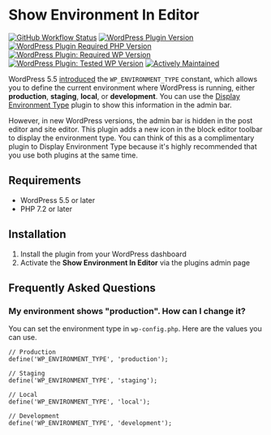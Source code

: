# Show Environment In Editor

[![GitHub Workflow Status](https://img.shields.io/github/actions/workflow/status/joppuyo/show-environment-in-editor/build.yml?branch=main&logo=github)](https://github.com/joppuyo/show-environment-in-editor/actions?query=workflow%3ABuild)
[![WordPress Plugin Version](https://img.shields.io/wordpress/plugin/v/show-environment-in-editor?logo=wordpress)](https://wordpress.org/plugins/show-environment-in-editor/)
[![WordPress Plugin Required PHP Version](https://img.shields.io/wordpress/plugin/required-php/show-environment-in-editor)](https://wordpress.org/plugins/show-environment-in-editor/)
[![WordPress Plugin: Required WP Version](https://img.shields.io/wordpress/plugin/wp-version/show-environment-in-editor?label=required&logo=wordpress)](https://wordpress.org/plugins/show-environment-in-editor/)
[![WordPress Plugin: Tested WP Version](https://img.shields.io/badge/dynamic/json?label=tested&logo=wordpress&prefix=v&color=green&query=%24.tested&url=https%3A%2F%2Fapi.wordpress.org%2Fplugins%2Finfo%2F1.0%2Fshow-environment-in-editor.json)](https://wordpress.org/plugins/show-environment-in-editor/)
[![Actively Maintained](https://img.shields.io/badge/Maintenance%20Level-Actively%20Maintained-green.svg)](https://gist.github.com/cheerfulstoic/d107229326a01ff0f333a1d3476e068d)

WordPress 5.5 [introduced](https://make.wordpress.org/core/2020/07/24/new-wp_get_environment_type-function-in-wordpress-5-5/) the `WP_ENVIRONMENT_TYPE` constant, which allows you to define the current environment where WordPress is running, either **production**, **staging**, **local**, or **development**. You can use the [Display Environment Type](https://wordpress.org/plugins/display-environment-type/) plugin to show this information in the admin bar.

However, in new WordPress versions, the admin bar is hidden in the post editor and site editor. This plugin adds a new icon in the block editor toolbar to display the environment type. You can think of this as a complimentary plugin to Display Environment Type because it's highly recommended that you use both plugins at the same time.

## Requirements

* WordPress 5.5 or later
* PHP 7.2 or later

## Installation

1. Install the plugin from your WordPress dashboard
2. Activate the **Show Environment In Editor** via the plugins admin page

## Frequently Asked Questions

### My environment shows "production". How can I change it?

You can set the environment type in `wp-config.php`. Here are the values you can use.
 

    // Production
    define('WP_ENVIRONMENT_TYPE', 'production');

    // Staging
    define('WP_ENVIRONMENT_TYPE', 'staging');

    // Local
    define('WP_ENVIRONMENT_TYPE', 'local');

    // Development
    define('WP_ENVIRONMENT_TYPE', 'development');

